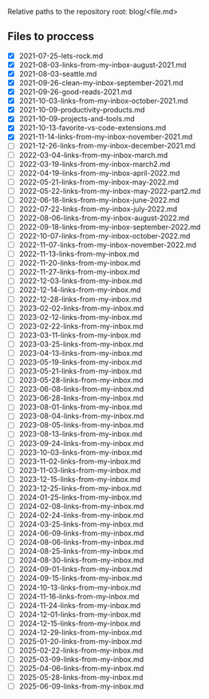 Relative paths to the repository root: 
blog/<file.md>


## Files to proccess
- [x] 2021-07-25-lets-rock.md
- [x] 2021-08-03-links-from-my-inbox-august-2021.md
- [x] 2021-08-03-seattle.md
- [x] 2021-09-26-clean-my-inbox-september-2021.md
- [x] 2021-09-26-good-reads-2021.md
- [x] 2021-10-03-links-from-my-inbox-october-2021.md
- [x] 2021-10-09-productivity-products.md
- [x] 2021-10-09-projects-and-tools.md
- [x] 2021-10-13-favorite-vs-code-extensions.md
- [x] 2021-11-14-links-from-my-inbox-november-2021.md
- [ ] 2021-12-26-links-from-my-inbox-december-2021.md
- [ ] 2022-03-04-links-from-my-inbox-march.md
- [ ] 2022-03-19-links-from-my-inbox-march2.md
- [ ] 2022-04-19-links-from-my-inbox-april-2022.md
- [ ] 2022-05-21-links-from-my-inbox-may-2022.md
- [ ] 2022-05-22-links-from-my-inbox-may-2022-part2.md
- [ ] 2022-06-18-links-from-my-inbox-june-2022.md
- [ ] 2022-07-22-links-from-my-inbox-july-2022.md
- [ ] 2022-08-06-links-from-my-inbox-august-2022.md
- [ ] 2022-09-18-links-from-my-inbox-september-2022.md
- [ ] 2022-10-07-links-from-my-inbox-october-2022.md
- [ ] 2022-11-07-links-from-my-inbox-november-2022.md
- [ ] 2022-11-13-links-from-my-inbox.md
- [ ] 2022-11-20-links-from-my-inbox.md
- [ ] 2022-11-27-links-from-my-inbox.md
- [ ] 2022-12-03-links-from-my-inbox.md
- [ ] 2022-12-14-links-from-my-inbox.md
- [ ] 2022-12-28-links-from-my-inbox.md
- [ ] 2023-02-02-links-from-my-inbox.md
- [ ] 2023-02-12-links-from-my-inbox.md
- [ ] 2023-02-22-links-from-my-inbox.md
- [ ] 2023-03-11-links-from-my-inbox.md
- [ ] 2023-03-25-links-from-my-inbox.md
- [ ] 2023-04-13-links-from-my-inbox.md
- [ ] 2023-05-19-links-from-my-inbox.md
- [ ] 2023-05-21-links-from-my-inbox.md
- [ ] 2023-05-28-links-from-my-inbox.md
- [ ] 2023-06-08-links-from-my-inbox.md
- [ ] 2023-06-28-links-from-my-inbox.md
- [ ] 2023-08-01-links-from-my-inbox.md
- [ ] 2023-08-04-links-from-my-inbox.md
- [ ] 2023-08-05-links-from-my-inbox.md
- [ ] 2023-08-13-links-from-my-inbox.md
- [ ] 2023-09-24-links-from-my-inbox.md
- [ ] 2023-10-03-links-from-my-inbox.md
- [ ] 2023-11-02-links-from-my-inbox.md
- [ ] 2023-11-03-links-from-my-inbox.md
- [ ] 2023-12-15-links-from-my-inbox.md
- [ ] 2023-12-25-links-from-my-inbox.md
- [ ] 2024-01-25-links-from-my-inbox.md
- [ ] 2024-02-08-links-from-my-inbox.md
- [ ] 2024-02-24-links-from-my-inbox.md
- [ ] 2024-03-25-links-from-my-inbox.md
- [ ] 2024-06-09-links-from-my-inbox.md
- [ ] 2024-08-06-links-from-my-inbox.md
- [ ] 2024-08-25-links-from-my-inbox.md
- [ ] 2024-08-30-links-from-my-inbox.md
- [ ] 2024-09-01-links-from-my-inbox.md
- [ ] 2024-09-15-links-from-my-inbox.md
- [ ] 2024-10-13-links-from-my-inbox.md
- [ ] 2024-11-16-links-from-my-inbox.md
- [ ] 2024-11-24-links-from-my-inbox.md
- [ ] 2024-12-01-links-from-my-inbox.md
- [ ] 2024-12-15-links-from-my-inbox.md
- [ ] 2024-12-29-links-from-my-inbox.md
- [ ] 2025-01-20-links-from-my-inbox.md
- [ ] 2025-02-22-links-from-my-inbox.md
- [ ] 2025-03-09-links-from-my-inbox.md
- [ ] 2025-04-06-links-from-my-inbox.md
- [ ] 2025-05-28-links-from-my-inbox.md
- [ ] 2025-06-09-links-from-my-inbox.md
